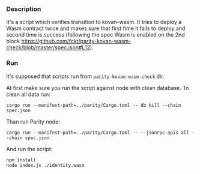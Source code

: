 ### Description
It's a script which verifies transition to kovan-wasm. It tries to deploy a Wasm contract twice and makes sure that first fime it fails to deploy and second time is success (following the spec Wasm is enabled on the 2nd block https://github.com/fckt/parity-kovan-wasm-check/blob/master/spec.json#L12). 

### Run
It's supposed that scripts run from `parity-kovan-wasm-check` dir.

At first make sure you run the script against node with clean database. To clean all data run:
```
cargo run --manifest-path=../parity/Cargo.toml -- db kill --chain spec.json
```

Than run Parity node:
```
cargo run --manifest-path=../parity/Cargo.toml -- --jsonrpc-apis all --chain spec.json
```

And run the script:
```
npm install
node index.js ./identity.wasm
```
